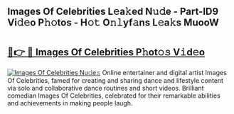 ## Images Of Celebrities L𝚎a𝚔ed N𝚞𝚍e - Part-ID9 Vi𝚍𝚎o P𝚑𝚘tos - H𝚘𝚝 O𝚗𝚕yf𝚊ns L𝚎a𝚔s MuooW

# <h2><a href="http://kf3lpkh.oniu.top/?m=Images+Of+Celebrities">🔗👉 🔴 Images Of Celebrities P𝚑ot𝚘𝚜 V𝚒d𝚎o</a></h2>

[![Images Of Celebrities Nu𝚍e𝚜](https://i.imgur.com/0qMVB7G.gif)](http://kf3lpkh.oniu.top/?m=Images+Of+Celebrities)
Online entertainer and digital artist Images Of Celebrities, famed for creating and sharing dance and lifestyle content via solo and collaborative dance routines and short videos. Brilliant comedian Images Of Celebrities, celebrated for their remarkable abilities and achievements in making people laugh.  
